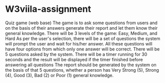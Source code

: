 # W3viila-assignment
Quiz game (web base)
The game is to ask some questions from users and on the basis of their answers generate their report and let them know their general knowledge.
There will be 3 levels of the game: Easy, Medium, and Hard
As per the user's selection, there will be a set of questions the system will prompt the user and wait for his/her answer.
All these questions will have four options from which only one answer will be correct.
There will be 5 questions asked by the system.
There will be a timer running for 30 seconds and the result will be displayed if the timer finished before answering all questions
The report should be generated by the system on the basis of that 5 questions, whether a person has Very Strong (5),  Strong (4), Good (3), Bad (2) or Poor (1) general knowledge.
